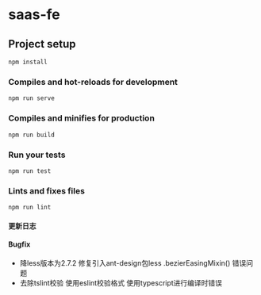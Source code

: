# saas-fe

## Project setup
```
npm install
```

### Compiles and hot-reloads for development
```
npm run serve
```

### Compiles and minifies for production
```
npm run build
```

### Run your tests
```
npm run test
```

### Lints and fixes files
```
npm run lint
```

#### 更新日志


#### Bugfix
* 降less版本为2.7.2 修复引入ant-design包less .bezierEasingMixin() 错误问题
* 去除tslint校验 使用eslint校验格式 使用typescript进行编译时错误
